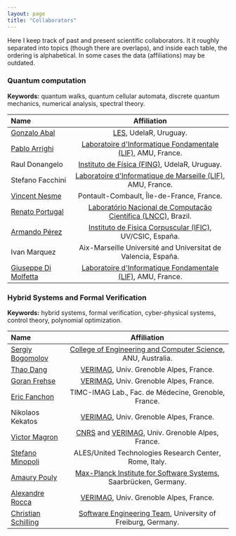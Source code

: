 ```yaml
---
layout: page
title: "Collaborators"
---
```


Here I keep track of past and present scientific collaborators. It it roughly separated into topics (though there are overlaps), and inside each table, the ordering is alphabetical. In some cases the data (affiliations) may be outdated.
      
      
### Quantum computation

**Keywords:** quantum walks, quantum cellular automata, discrete quantum mechanics, numerical analysis, spectral theory.


| Name   |      Affiliation | 
|:-----|:-----:|
| [Gonzalo Abal](https://sites.google.com/site/gonzaloabal/)  | [LES](http://les.edu.uy/), UdelaR, Uruguay. |
| [Pablo Arrighi](http://pageperso.lif.univ-mrs.fr/~pablo.arrighi/)  | [Laboratoire d'Informatique Fondamentale (LIF)](http://www.lif.univ-mrs.fr/), AMU, France. |
| Raul Donangelo | [Instituto de Física (FING)](https://www.fing.edu.uy/if/), UdelaR, Uruguay. |   
| Stefano Facchini | [Laboratoire d'Informatique de Marseille (LIF)](http://www.lif.univ-mrs.fr/), AMU, France. |
| [Vincent Nesme](https://fr.linkedin.com/in/vincent-nesme-9038a581) | Pontault-Combault, Île-de-France, France. | 
| [Renato Portugal](http://www.lncc.br/~portugal/) | [Laboratório Nacional de Computação Científica (LNCC)](www.lncc.br/), Brazil.|
| [Armando Pérez](http://ific.uv.es/~perez/) | [Instituto de Fisica Corpuscular (IFIC)](http://webific.ific.uv.es/), UV/CSIC, España.|
| Ivan Marquez | Aix-Marseille Université and Universitat de Valencia, España. |
| [Giuseppe Di Molfetta](http://pageperso.lif.univ-mrs.fr/~giuseppe.dimolfetta/) | [Laboratoire d'Informatique Fondamentale (LIF)](http://www.lif.univ-mrs.fr/), AMU, France. |


### Hybrid Systems and Formal Verification

**Keywords:** hybrid systems, formal verification, cyber-physical systems, control theory, polynomial optimization.


| Name   |      Affiliation    |
|:----------|:-------------:|
| [Sergiy Bogomolov](http://www.sergiybogomolov.com/) | [College of Engineering and Computer Science](https://cecs.anu.edu.au/), ANU, Australia.|    
| [Thao Dang](http://www-verimag.imag.fr/PEOPLE/Thao.Dang/) | [VERIMAG](http://www-verimag.imag.fr/), Univ. Grenoble Alpes, France.|
| [Goran Frehse](https://sites.google.com/site/frehseg/) | [VERIMAG](http://www-verimag.imag.fr/), Univ. Grenoble Alpes, France. |    
| [Eric Fanchon](http://membres-timc.imag.fr/Eric.Fanchon/) | TIMC-IMAG Lab., Fac. de Médecine, Grenoble, France.|
| Nikolaos Kekatos | [VERIMAG](http://www-verimag.imag.fr/), Univ. Grenoble Alpes, France. |   
| [Victor Magron](http://www-verimag.imag.fr/PEOPLE/Victor.Magron/) | [CNRS](www.cnrs.fr/) and [VERIMAG](http://www-verimag.imag.fr/), Univ. Grenoble Alpes, France.| 
| [Stefano Minopoli](http://www-verimag.imag.fr/~minopoli/) | ALES/United Technologies Research Center, Rome, Italy. |
| [Amaury Pouly](https://www.pouly.fr/) | [Max-Planck Institute for Software Systems](https://www.mpi-sws.org/), Saarbrücken, Germany. |
| [Alexandre Rocca](http://www-verimag.imag.fr/~rocca/) | [VERIMAG](http://www-verimag.imag.fr/), Univ. Grenoble Alpes, France.|
| [Christian Schilling](https://swt.informatik.uni-freiburg.de/staff/christian_schilling) | [Software Engineering Team](https://swt.informatik.uni-freiburg.de/staff), University of Freiburg, Germany. | 



